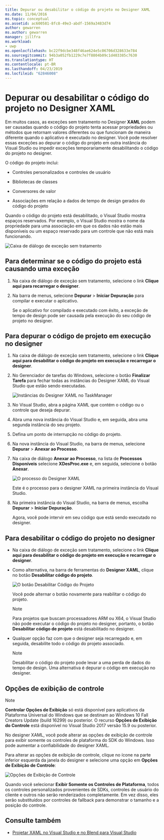 ```yaml
---
title: Depurar ou desabilitar o código do projeto no Designer XAML
ms.date: 11/04/2016
ms.topic: conceptual
ms.assetid: ac600581-8fc8-49e3-abdf-1569a3483d74
author: gewarren
ms.author: gewarren
manager: jillfra
ms.workload:
- uwp
ms.openlocfilehash: bc22f9dcbe348f46ae624e5c06706d328633e784
ms.sourcegitcommit: 94b3a052fb1229c7e7f8804b09c1d403385c7630
ms.translationtype: HT
ms.contentlocale: pt-BR
ms.lasthandoff: 04/23/2019
ms.locfileid: "62846008"
---
```

# <a name="debug-or-disable-project-code-in-xaml-designer"></a>Depurar ou desabilitar o código do projeto no Designer XAML

Em muitos casos, as exceções sem tratamento no Designer **XAML** podem ser causadas quando o código do projeto tenta acessar propriedades ou métodos que retornam valores diferentes ou que funcionam de maneira diferente quando o aplicativo é executado no designer. Você pode resolver essas exceções ao depurar o código do projeto em outra instância do Visual Studio ou impedir exceções temporariamente desabilitando o código do projeto no designer.

O código do projeto inclui:

- Controles personalizados e controles de usuário

- Bibliotecas de classes

- Conversores de valor

- Associações em relação a dados de tempo de design gerados do código do projeto

Quando o código do projeto está desabilitado, o Visual Studio mostra espaços reservados. Por exemplo, o Visual Studio mostra o nome da propriedade para uma associação em que os dados não estão mais disponíveis ou um espaço reservado para um controle que não está mais funcionando.

![Caixa de diálogo de exceção sem tratamento](../designers/media/xaml_unhandledexception.png)

## <a name="to-determine-if-project-code-is-causing-an-exception"></a>Para determinar se o código do projeto está causando uma exceção

1. Na caixa de diálogo de exceção sem tratamento, selecione o link **Clique aqui para recarregar o designer**.

2. Na barra de menus, selecione **Depurar** > **Iniciar Depuração** para compilar e executar o aplicativo.

     Se o aplicativo for compilado e executado com êxito, a exceção de tempo de design pode ser causada pela execução do seu código de projeto no designer.

## <a name="to-debug-project-code-running-in-the-designer"></a>Para depurar o código de projeto em execução no designer

1. Na caixa de diálogo de exceção sem tratamento, selecione o link **Clique aqui para desabilitar o código do projeto em execução e recarregar o designer**.

2. No Gerenciador de tarefas do Windows, selecione o botão **Finalizar Tarefa** para fechar todas as instâncias do Designer XAML do Visual Studio que estão sendo executadas.

     ![Instâncias do Designer XAML no TaskManager](../designers/media/xaml_taskmanager.png)

3. No Visual Studio, abra a página XAML que contém o código ou o controle que deseja depurar.

4. Abra uma nova instância do Visual Studio e, em seguida, abra uma segunda instância do seu projeto.

5. Defina um ponto de interrupção no código do projeto.

6. Na nova instância do Visual Studio, na barra de menus, selecione **Depurar** > **Anexar ao Processo**.

7. Na caixa de diálogo **Anexar ao Processo**, na lista de **Processos Disponíveis** selecione **XDesProc.exe** e, em seguida, selecione o botão **Anexar**.

     ![O processo do Designer XAML](../designers/media/xaml_attach.png)

     Este é o processo para o designer XAML na primeira instância do Visual Studio.

8. Na primeira instância do Visual Studio, na barra de menus, escolha **Depurar** > **Iniciar Depuração**.

     Agora, você pode intervir em seu código que está sendo executado no designer.

## <a name="to-disable-project-code-in-the-designer"></a>Para desabilitar o código do projeto no designer

- Na caixa de diálogo de exceção sem tratamento, selecione o link **Clique aqui para desabilitar o código do projeto em execução e recarregar o designer**.

- Como alternativa, na barra de ferramentas do **Designer XAML**, clique no botão **Desabilitar código do projeto**.

     ![O botão Desabilitar Código do Projeto](../designers/media/xaml_disablecode.png)

     Você pode alternar o botão novamente para reabilitar o código do projeto.

    > [!NOTE]
    > Para projetos que buscam processadores ARM ou X64, o Visual Studio não pode executar o código do projeto no designer, portanto, o botão **Desabilitar código de projeto** está desabilitado no designer.

- Qualquer opção faz com que o designer seja recarregado e, em seguida, desabilite todo o código do projeto associado.

    > [!NOTE]
    > Desabilitar o código do projeto pode levar a uma perda de dados do tempo de design. Uma alternativa é depurar o código em execução no designer.

## <a name="control-display-options"></a>Opções de exibição de controle

> [!NOTE]
> **Controlar Opções de Exibição** só está disponível para aplicativos da Plataforma Universal do Windows que se destinam ao Windows 10 Fall Creators Update (build 16299) ou posterior. O recurso **Opções de Exibição do Controle** está disponível no Visual Studio 2017 versão 15.9 ou posterior.

No designer XAML, você pode alterar as opções de exibição de controle para exibir somente os controles de plataforma do SDK do Windows. Isso pode aumentar a confiabilidade do designer XAML.

Para alterar as opções de exibição de controle, clique no ícone na parte inferior esquerda da janela do designer e selecione uma opção em **Opções de Exibição de Controle**:

![Opções de Exibição de Controle](../designers/media/control_display_options.png)

Quando você selecionar **Exibir Somente os Controles de Plataforma**, todos os controles personalizados provenientes de SDKs, controles de usuário do cliente e outros não serão renderizados completamente. Em vez disso, eles serão substituídos por controles de fallback para demonstrar o tamanho e a posição do controle.

## <a name="see-also"></a>Consulte também

- [Projetar XAML no Visual Studio e no Blend para Visual Studio](../designers/designing-xaml-in-visual-studio.md)
